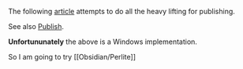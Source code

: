 The following [article](https://forum.obsidian.md/t/pubsidian-free-and-elegant-obsidian-publish-alternative/21825) attempts to do all the heavy lifting for publishing.

See also [Publish](https://github.com/yoursamlan/pubsidian).

**Unfortununately** the above is a Windows implementation. 

So I am going to try [[Obsidian/Perlite]]

